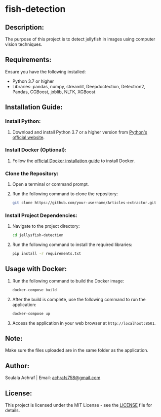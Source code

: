 # fish-detection

## Description:

The purpose of this project is to detect jellyfish in images using computer vision techniques.

## Requirements:

Ensure you have the following installed:

- Python 3.7 or higher
- Libraries: pandas, numpy, streamlit, Deepdoctection, Detectron2, Pandas, CGBoost, joblib, NLTK, XGBoost

## Installation Guide:

### Install Python:

1. Download and install Python 3.7 or a higher version from [Python's official website](https://www.python.org/downloads/).

### Install Docker (Optional):

1. Follow the [official Docker installation guide](https://docs.docker.com/get-docker/) to install Docker.

### Clone the Repository:

1. Open a terminal or command prompt.

2. Run the following command to clone the repository:

    ```bash
    git clone https://github.com/your-username/Articles-extractor.git
    ```

### Install Project Dependencies:

1. Navigate to the project directory:

    ```bash
    cd jellysfish-detection
    ```

2. Run the following command to install the required libraries:

    ```bash
    pip install -r requirements.txt
    ```

## Usage with Docker:

1. Run the following command to build the Docker image:

    ```bash
    docker-compose build
    ```

2. After the build is complete, use the following command to run the application:

    ```bash
    docker-compose up
    ```

3. Access the application in your web browser at `http://localhost:8501`.



## Note:

Make sure the files uploaded are in the same folder as the application.

## Author:

Soulala Achraf | 
Email: achrafs758@gmail.com

## License:

This project is licensed under the MIT License - see the [LICENSE](LICENSE) file for details.
